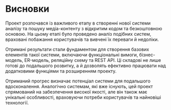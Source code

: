 # Висновки

Проект розпочався із важливого етапу в створенні нової системи аналізу та пошуку медіа-контенту з відкритим кодом та безкоштовною основою. На цьому етапі було проведено аналіз подібних систем, враховані побажання користувачів та вивчені їх переваги й недоліки.

Отримані результати стали фундаментом для створення базових елементів такої системи, включаючи функціональні вимоги, бізнес-модель, ER-модель, реляційну схему та REST API. Ці складові не лише готові до подальшого розвитку, а й дозволять ефективно працювати над додатковими функціями та розширенням проекту.

Отриманий прогрес визначає потенціал системи для подальшого вдосконалення. Аналогічно системам, які вже існують, цей проект спрямований на забезпечення високої якості, але він також має унікальні особливості, враховуючи потреби користувачів та найновіші технології.
